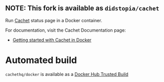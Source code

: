 ## NOTE: This fork is available as ```didstopia/cachet```

Run [Cachet](https://github.com/cachethq/Cachet) status page in a Docker container.

For documentation, visit the Cachet Documentation page:
- [Getting started with Cachet in Docker](https://docs.cachethq.io/docs/get-started-with-docker)

# Automated build
`cachethq/docker` is available as a [Docker Hub Trusted Build](https://hub.docker.com/r/cachethq/docker/)

